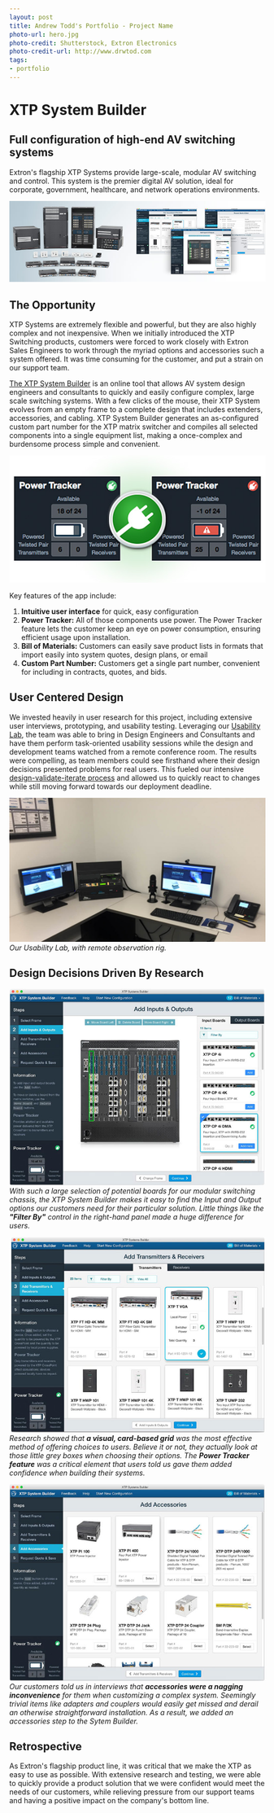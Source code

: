 ```yaml
---
layout: post
title: Andrew Todd's Portfolio - Project Name
photo-url: hero.jpg
photo-credit: Shutterstock, Extron Electronics
photo-credit-url: http://www.drwtod.com
tags:
- portfolio
---
```


<link rel="stylesheet" type="text/css" href="/portfolio.css">

# XTP System Builder

## Full configuration of high-end AV switching systems

Extron's flagship XTP Systems provide large-scale, modular AV switching and control. This system is the premier digital AV solution, ideal for corporate, government, healthcare, and network operations environments.

<p class="filler-background-dark">
    <img src="xtpsc_configurator_banner.jpg" class="floatcenter" />
</p>

## The Opportunity

XTP Systems are extremely flexible and powerful, but they are also highly complex and not inexpensive. When we initially introduced the XTP Switching products, customers were forced to work closely with Extron Sales Engineers to work through the myriad options and accessories such a system offered. It was time consuming for the customer, and put a strain on our support team.

[The XTP System Builder][1] is an online tool that allows AV system design engineers and consultants to quickly and easily configure complex, large scale switching systems. With a few clicks of the mouse, their XTP System evolves from an empty frame to a complete design that includes extenders, accessories, and cabling. XTP System Builder generates an as-configured custom part number for the XTP matrix switcher and compiles all selected components into a single equipment list, making a once-complex and burdensome process simple and convenient.

<p class="filler-background-dark">
    <img src="powertracker.jpg" class="floatcenter" />
</p>

Key features of the app include:

<ol>
  <li class="snug"><strong>Intuitive user interface</strong> for quick, easy configuration</li>
  <li class="snug"><strong>Power Tracker:</strong> All of those components use power. The Power Tracker feature lets the customer keep an eye on power consumption, ensuring efficient usage upon installation.</li>
  <li class="snug"><strong>Bill of Materials:</strong> Customers can easily save product lists in formats that import easily into system quotes, design plans, or email</li>
  <li class="snug"><strong>Custom Part Number:</strong> Customers get a single part number, convenient for including in contracts, quotes, and bids.</li>
</ol>

## User Centered Design

We invested heavily in user research for this project, including extensive user interviews, prototyping, and usability testing. Leveraging our [Usability Lab][2], the team was able to bring in Design Engineers and Consultants and have them perform task-oriented usability sessions while the design and development teams watched from a remote conference room. The results were compelling, as team members could see firsthand where their design decisions presented problems for real users. This fueled our intensive [design-validate-iterate process][3] and allowed us to quickly react to changes while still moving forward towards our deployment deadline.

<p>
    <img src="/img/streaming-rig1.jpg" class="floatcenter" />
    <em>Our Usability Lab, with remote observation rig.</em>
</p>


## Design Decisions Driven By Research
<p>
    <img src="screen01.jpg" class="floatcenter" />
    <em>With such a large selection of potential boards for our modular switching chassis, the XTP System Builder makes it easy to find the Input and Output options our customers need for their particular solution. Little things like the <strong>"Filter By"</strong> control in the right-hand panel made a huge difference for users.</em>
    <br />
</p>

<p>
    <img src="screen02.jpg" class="floatcenter" />
    <em>Research showed that <strong>a visual, card-based grid</strong> was the most effective method of offering choices to users. Believe it or not, they actually look at those little grey boxes when choosing their options. The <strong>Power Tracker feature</strong> was a critical element that users told us gave them added confidence when building their systems.</em>
    <br />
</p>

<p>
    <img src="screen03.jpg" class="floatcenter" />
    <em>Our customers told us in interviews that <strong>accessories were a nagging inconvenience</strong> for them when customizing a complex system. Seemingly trivial items like adapters and couplers would easily get missed and derail an otherwise straightforward installation. As a result, we added an accessories step to the Sytem Builder.</em>
    <br />
</p>

## Retrospective
<!-- Lessons learned go here -->
As Extron's flagship product line, it was critical that we make the XTP as easy to use as possible. With extensive research and testing, we were able to quickly provide a product solution that we were confident would meet the needs of our customers, while relieving pressure from our support teams and having a positive impact on the company's bottom line.


[1]: http://www.extron.com/product/xtpsc/index.aspx?src=drw "XTP System Builder"
[2]: /remote-ux-observation "Remote UX Observation"
[3]: /portfolio/#the-process-design-validate-iterate "The Process: Design, Validate, Iterate"
